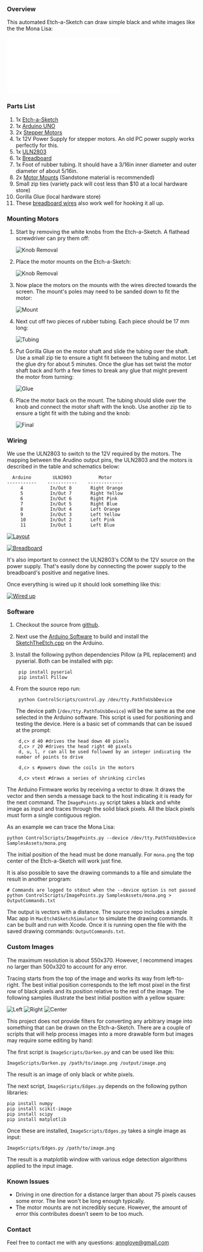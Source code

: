 ### Overview

This automated Etch-a-Sketch can draw simple black and white images like the the Mona Lisa:

<iframe class="video" src="//player.vimeo.com/video/114496052" frameborder="0" webkitallowfullscreen mozallowfullscreen allowfullscreen></iframe>

### Parts List

1. 1x [Etch-a-Sketch](http://www.amazon.com/Classic-Etch-Sketch-Magic-Screen/dp/B00000J0HG/)
2. 1x [Arduino UNO](http://www.adafruit.com/products/50)
3. 2x [Stepper Motors](https://www.adafruit.com/products/918)
4. 1x 12V Power Supply for stepper motors. An old PC power supply works perfectly for this.
5. 1x [ULN2803](http://www.digikey.com/product-detail/en/ULN2803A/497-2356-5-ND/599591)
6. 1x [Breadboard](http://www.adafruit.com/products/64)
7. 1x Foot of rubber tubing. It should have a 3/16in inner diameter and outer diameter of about 5/16in.
8. 2x [Motor Mounts](http://www.shapeways.com/model/848459/motor-mount-r2.html) (Sandstone material is recommended)
9. Small zip ties (variety pack will cost less than $10 at a local hardware store)
10. Gorilla Glue (local hardware store)
12. These [breadboard wires](http://www.adafruit.com/products/153) also work well for hooking it all up.

### Mounting Motors

1. Start by removing the white knobs from the Etch-a-Sketch. A flathead screwdriver can pry them off: <p>![Knob Removal](Schematics/Images/motor_1.jpg)</p>
2. Place the motor mounts on the Etch-a-Sketch: <p>![Knob Removal](Schematics/Images/motor_2.jpg)</p>
3. Now place the motors on the mounts with the wires directed towards the screen. The mount's poles may need to be sanded down to fit the motor: <p>![Mount](Schematics/Images/motor_3.jpg)</p>
4. Next cut off two pieces of rubber tubing. Each piece should be 17 mm long: <p>![Tubing](Schematics/Images/motor_4.jpg)</p>
5. Put Gorilla Glue on the motor shaft and slide the tubing over the shaft. Use a small zip tie to ensure a tight fit between the tubing and motor. Let the glue dry for about 5 minutes. Once the glue has set twist the motor shaft back and forth a few times to break any glue that might prevent the motor from turning: <p>![Glue](Schematics/Images/motor_5.jpg)</p>
6. Place the motor back on the mount. The tubing should slide over the knob and connect the motor shaft with the knob. Use another zip tie to ensure a tight fit with the tubing and the knob: <p>![Final](Schematics/Images/motor_6.jpg)</p>

### Wiring

We use the ULN2803 to switch to the 12V required by the motors. The mapping between the Arudino output pins, the ULN2803 and the motors is described in the table and schematics below:

	  Arduino        ULN2803          Motor
	-----------    -----------    -------------
	     4          In/Out 8       Right Orange
	     5          In/Out 7       Right Yellow
	     6          In/Out 6       Right Pink
	     7          In/Out 5       Right Blue
	     8          In/Out 4       Left Orange
	     9          In/Out 3       Left Yellow
	     10         In/Out 2       Left Pink
	     11         In/Out 1       Left Blue

<a href="Schematics/layout_schematic.png" target="_blank">![Layout](Schematics/layout_schematic_thumb.png)</a>

<a href="Schematics/layout_bread_board.png" target="_blank">![Breadboard](Schematics/layout_bread_board_thumb.png)</a>

It's also important to connect the ULN2803's COM to the 12V source on the power supply. That's easily done by connecting the power supply to the breadboard's positive and negative lines.

Once everything is wired up it should look something like this:

<a href="Schematics/Images/wiredup.jpg" target="_blank">![Wired up](Schematics/Images/wiredup_thumb.jpg)</a>

### Software

1. Checkout the source from <a href="https://github.com/evanlong/etching" target="_blank">github</a>.
2. Next use the [Arduino Software](http://arduino.cc/en/Main/Software) to build and install the [SketchTheEtch.cpp](http://blah/arduino/SketchTheEtch/SketchTheEtch.cpp) on the Arduino.
3. Install the following python dependencies Pillow (a PIL replacement) and pyserial. Both can be installed with pip:

		pip install pyserial
		pip install Pillow

4. From the source repo run:

		python ControlScripts/control.py /dev/tty.PathToUsbDevice

	The device path (`/dev/tty.PathToUsbDevice`) will be the same as the one selected in the Arduino software. This script is used for positioning and testing the device. Here is a basic set of commands that can be issued at the prompt:

		d,c> d 40 #drives the head down 40 pixels
		d,c> r 20 #drives the head right 40 pixels
		d, u, l, r can all be used followed by an integer indicating the number of points to drive
		
		d,c> s #powers down the coils in the motors
		
		d,c> vtest #draws a series of shrinking circles
		
The Arduino Firmware works by receiving a vector to draw. It draws the vector and then sends a message back to the host indicating it is ready for the next command. The `ImagePoints.py` script takes a black and white image as input and traces through the solid black pixels. All the black pixels must form a single contiguous region.

As an example we can trace the Mona Lisa:

	python ControlScripts/ImagePoints.py --device /dev/tty.PathToUsbDevice SamplesAssets/mona.png

The initial position of the head must be done manually. For `mona.png` the top center of the Etch-a-Sketch will work just fine.

It is also possible to save the drawing commands to a file and simulate the result in another program:

	# Commands are logged to stdout when the --device option is not passed
	python ControlScripts/ImagePoints.py SamplesAssets/mona.png > OutputCommands.txt

The output is vectors with a distance. The source repo includes a simple Mac app in `MacEtchASketchSimulator` to simulate the drawing commands. It can be built and run with Xcode. Once it is running open the file with the saved drawing commands: `OutputCommands.txt`.

### Custom Images

The maximum resolution is about 550x370. However, I recommend images no larger than 500x320 to account for any error.

Tracing starts from the top of the image and works its way from left-to-right. The best initial position corresponds to the left most pixel in the first row of black pixels and its position relative to the rest of the image. The following samples illustrate the best initial position with a yellow square: <p class="position-images">![Left](Schematics/Images/Position1.png) ![Right](Schematics/Images/Position2.png) ![Center](Schematics/Images/Position3.png)</p>

This project does not provide filters for converting any arbitrary image into something that can be drawn on the Etch-a-Sketch. There are a couple of scripts that will help process images into a more drawable form but images may require some editing by hand:

The first script is `ImageScripts/Darken.py` and can be used like this:

	ImageScripts/Darken.py /path/to/image.png /output/image.png

The result is an image of only black or white pixels.

The next script, `ImageScripts/Edges.py` depends on the following python libraries:

	pip install numpy
	pip install scikit-image
	pip install scipy
	pip install matplotlib

Once these are installed, `ImageScripts/Edges.py` takes a single image as input:

	ImageScripts/Edges.py /path/to/image.png

The result is a matplotlib window with various edge detection algorithms applied to the input image.

### Known Issues

- Driving in one direction for a distance larger than about 75 pixels causes some error. The line won't be long enough typically.
- The motor mounts are not incredibly secure. However, the amount of error this contributes doesn't seem to be too much.

### Contact

Feel free to contact me with any questions: <annglove@gmail.com>
